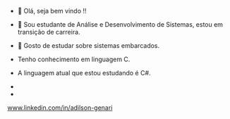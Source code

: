 - 👋 Olá, seja bem vindo !! 
- 👀 Sou estudante de Análise e Desenvolvimento de Sistemas, estou em transição de carreira.
- 🌱 Gosto de estudar sobre sistemas embarcados.
-    Tenho conhecimento em linguagem C.
-    A linguagem atual que estou estudando é C#.
-    

                                                
-    
www.linkedin.com/in/adilson-genari

<!---
Adilson-AG/Adilson-AG is a ✨ special ✨ repository because its `README.md` (this file) appears on your GitHub profile.
You can click the Preview link to take a look at your changes.
--->
